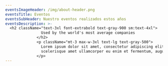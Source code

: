 ```yaml
---
eventsImageHeader: /img/about-header.png
eventsTitle: Eventos
eventsSubHeader: Nuestro eventos realizados estos años
eventsDescription: >-
  <h2 className="text-3xl font-extrabold text-gray-900 sm:text-4xl">
                Used by the world's most average companies
              </h2>
              <p className="mt-3 max-w-3xl text-lg text-gray-500">
                Lorem ipsum dolor sit amet, consectetur adipiscing elit. Et, egestas tempus tellus etiam sed. Quam a
                scelerisque amet ullamcorper eu enim et fermentum, augue.
              </p>
---
```

